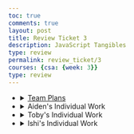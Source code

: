 ```yaml
---
toc: true
comments: true
layout: post
title: Review Ticket 3
description: JavaScript Tangibles
type: review
permalink: review_ticket/3
courses: {csa: {week: 3}}
type: review
---
```

<ul>
    <li>
        <details closed>
            <summary><a href="{{site.baseurl}}/2023/09/04/Week_3_Plans.html">Team Plans</a></summary>
            <h2>Example images:</h2>
            <img width="50%" src="{{site.baseurl}}/images/classroomjukebox-frontendbackend.png">
        </details>
    </li>
    <li>
        <details closed>
            <summary>Aiden's Individual Work</summary>
        <ul>
            <li>
                <details closed>
                    <summary><a href="{{site.baseurl}}/2023/08/29/Classroom_Jukebox.html">Classroom Jukebox</a> Frontend Progress</summary>
                    <ul>
                        <li>Several user-friendliness changes</li>
                        <li>Shortening names of songs and artists</li>
                        <li>Removal of special characters at the end of cut-offs (as to not have things like "song,...")</li>
                        <li>Adjusted div sizes to account for scroll bar which I can not remove or change (thanks chrome)</li>
                    </ul>
                </details>
            </li>
            <li>
                <details closed>
                    <summary>ChatGPT Code Review</summary>
                    <ul>
                        <li>I showed it my Classroom Jukebox div creation function and got the following feedback:</li>
                        <ul>
                            <li>Stop concatenating to create HTML (Something I have been doing since tri 1, knowing it's poor practice)</li>
                            <li>Using "let" and "const" instead of "var"</li>
                            <li>Code commenting</li>
                        </ul>
                    </ul>
                </details>
            </li>
        </ul>
        </details>
    </li>
    <li>
        <details closed>
            <summary>Toby's Individual Work</summary>
        <ul>
            <li><a href="https://toby-leeder.github.io/CSABlog//2023/08/28/Week-2-plans.html">Week 2 Plans</a></li>
            <li><a href="https://toby-leeder.github.io/CSABlog//2023/09/05/Spotify-Api.html">Spotify Test</a></li>
            <li><a href="https://toby-leeder.github.io/CSABlog//2023/09/07/ChatGPT-Code-Review_IPYNB_2_.ht">ChatGPT Review</a></li>
        </ul>
        </details>
    </li>
    <li>
        <details closed>
            <summary>Ishi's Individual Work</summary>
        <ul>
            <li><a href="https://ishi-singh.github.io/AP-CSA/2023/09/04/Week3Plans.html">Plans</a></li>
            <li>More on computer...</li>
        </ul>
        </details>
    </li>
</ul>